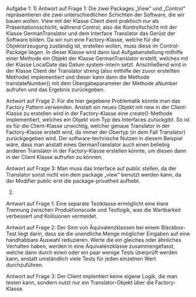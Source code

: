 Aufgabe 1: 
1) 
Antwort auf Frage 1:
Die zwei Packages „View“ und „Control“ repräsentieren die zwei unterschiedlichen Schichten der Software, die wir bauen wollen. View mit der Klasse Client dient praktisch nur als Präsentationsschicht, während Control, also die Kontrollschicht mit der Klasse GermanTranslator und dem Interface Translator das Gerüst der Software bilden. Da wir nun eine Factory-Klasse, welche für die Objekterzeugung zuständig ist, erstellen wollen, muss diese im Control-Package liegen. In dieser Klasse wird dann laut Aufgabenstellung mithilfe einer Methode ein Objekt der Klasse GermanTranslator erstellt, welches mit der Klasse LocalDate das Datum system-intern setzt. Anschließend wird in der Klasse Client der Translator streng (also mithilfe der zuvor erstellten Methode) implementiert und dieser kann dann die Methode translateNumber() mit dem Übergabeparameter der Methode aNumber aufrufen und das Ergebnis zurückgeben. 

Antwort auf Frage 2:
Für die hier gegebene Problematik könnte man das Factory Pattern verwenden. Anstatt ein neues Objekt mit new in der Client-Klasse zu erstellen wird in der Factory-Klasse eine create()-Methode implementiert, welches ein Objekt vom Typ des Interfaces zurückgibt. So ist es für die Client-Klasse unwichtig, welcher genaue Translator in der Factory-Klasse erstellt wird, da immer der Obertyp (in dem Fall Translator) zurückgegeben wird. Der software-technische Nutzen in diesem Beispiel wäre, dass man anstatt eines GermanTranslator auch einen beliebig anderen Translator in der Factory-Klasse erstellen könnte, um diesen dann in der Client Klasse aufrufen zu können. 

Antwort auf Frage 3: 
Man muss das Interface auf public stellen, da der Translator sonst nicht von dem package „view“ benutzt werden kann, da der Modifier public erst die package-privatheit aufhebt.  


2) 
Antwort auf Frage 1:
Eine separate Testklasse ermöglicht eine klare Trennung zwischen Produktionscode und Testlogik, was die Wartbarkeit verbessert und Kollisionen vermeidet.

Antwort auf Frage 2:
Der Sinn von Äquivalenzklassen bei einem Blackbox-Test liegt darin, dass sie die unendliche Menge möglicher Eingaben auf eine handhabbare Auswahl reduzieren. Werte die ein gleiches oder ähnliches Verhalten haben, werden in eine Äquivalenzklasse zusammengefasst, welche dann durch einen oder ein paar wenige Tests überprüft werden kann, anstatt umständlich viele Tests für jeden einzelnen Wert durchzuführen. 

Antwort auf Frage 3: 
Der Client implentiert keine eigene Logik, die man testen kann, sondern nutzt nur ein Translator-Objekt über die Factory-Klasse. 


